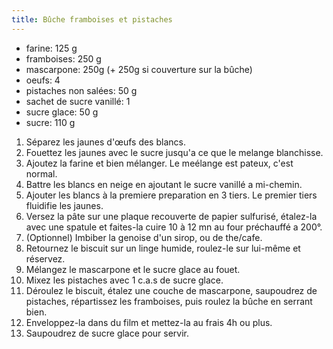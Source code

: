 ```yaml
---
title: Bûche framboises et pistaches
---
```


-   farine: 125 g
-   framboises: 250 g
-   mascarpone: 250g (+ 250g si couverture sur la bûche)
-   oeufs: 4
-   pistaches non salées: 50 g
-   sachet de sucre vanillé: 1
-   sucre glace: 50 g
-   sucre: 110 g

1.  Séparez les jaunes d'œufs des blancs.
1.  Fouettez les jaunes avec le sucre jusqu'a ce que le melange blanchisse.
1.  Ajoutez la farine et bien mélanger. Le meélange est pateux, c'est normal.
1.  Battre les blancs en neige en ajoutant le sucre vanillé a mi-chemin.
1.  Ajouter les blancs à la premiere preparation en 3 tiers. Le premier tiers fluidifie les jaunes.
1.  Versez la pâte sur une plaque recouverte de papier sulfurisé,
    étalez-la avec une spatule et faites-la cuire 10 à 12 mn au four
    préchauffé a 200°.
1.  (Optionnel) Imbiber la genoise d'un sirop, ou de the/cafe.
1.  Retournez le biscuit sur un linge humide, roulez-le sur lui-même et
    réservez.
1.  Mélangez le mascarpone et le sucre glace au fouet.
1.  Mixez les pistaches avec 1 c.a.s de sucre glace.
1.  Déroulez le biscuit, étalez une couche de mascarpone, saupoudrez de
    pistaches, répartissez les framboises, puis roulez la bûche en
    serrant bien.
1.  Enveloppez-la dans du film et mettez-la au frais 4h ou plus.
1.  Saupoudrez de sucre glace pour servir.
